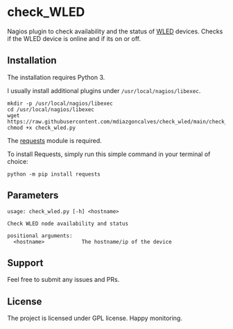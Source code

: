 # check_WLED


Nagios plugin to check availability and the status of [WLED](https://kno.wled.ge/) devices. Checks if the WLED device is online and if its on or off.

## Installation

The installation requires Python 3.

I usually install additional plugins under `/usr/local/nagios/libexec`.

```
mkdir -p /usr/local/nagios/libexec
cd /usr/local/nagios/libexec
wget https://raw.githubusercontent.com/mdiazgoncalves/check_wled/main/check_wled.py
chmod +x check_wled.py
```

The [requests](https://github.com/psf/requests) module is required.

To install Requests, simply run this simple command in your terminal of choice:

```
python -m pip install requests
```

## Parameters

```
usage: check_wled.py [-h] <hostname>

Check WLED node availability and status

positional arguments:
  <hostname>            The hostname/ip of the device

```

## Support

Feel free to submit any issues and PRs.

## License

The project is licensed under GPL license. Happy monitoring.
